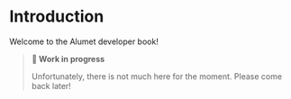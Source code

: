 # Introduction

Welcome to the Alumet developer book!

> **🚧 Work in progress**
>
> Unfortunately, there is not much here for the moment.
> Please come back later!

